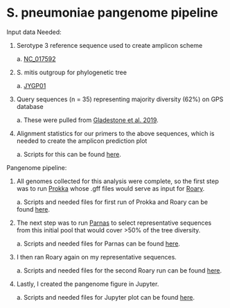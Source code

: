 # S. pneumoniae pangenome pipeline

Input data Needed:
1. Serotype 3 reference sequence used to create amplicon scheme
   
   a. [NC_017592](https://www.ncbi.nlm.nih.gov/nuccore/NC_017592.1) 
2. S. mitis outgroup for phylogenetic tree
   
   a. [JYGP01](https://www.ncbi.nlm.nih.gov/nuccore/NZ_JYGP00000000.1)
3. Query sequences (n = 35) representing majority diversity (62%) on GPS database
   
   a. These were pulled from [Gladestone et al. 2019](https://www.thelancet.com/article/S2352-3964(19)30259-2/fulltext#%20).
4. Alignment statistics for our primers to the above sequences, which is needed to create the amplicon prediction plot

   a. Scripts for this can be found [here](). 


Pangenome pipeline:
1. All genomes collected for this analysis were complete, so the first step was to run [Prokka](https://github.com/tseemann/prokka) whose .gff files would serve as input for [Roary](https://github.com/sanger-pathogens/Roary).
   
    a. Scripts and needed files for first run of Prokka and Roary can be found [here](https://github.com/fgonzalez3/PGCOE_BacSeq/tree/main/Fig2A/Snakemake_Workflows/Prokka_Roary). 

2. The next step was to run [Parnas](https://github.com/flu-crew/parnas) to select representative sequences from this initial pool that would cover >50% of the tree diversity.

    a. Scripts and needed files for Parnas can be found [here](https://github.com/fgonzalez3/PGCOE_BacSeq/tree/main/Fig2A/Snakemake_Workflows/Parnas).

3. I then ran Roary again on my representative sequences.

    a. Scripts and needed files for the second Roary run can be found [here](https://github.com/fgonzalez3/PGCOE_BacSeq/tree/main/Fig2A/Snakemake_Workflows/Roary_Reps).

4. Lastly, I created the pangenome figure in Jupyter.

    a. Scripts and needed files for Jupyter plot can be found [here](). 
